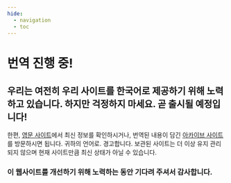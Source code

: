 ```yaml
---
hide:
  - navigation
  - toc
---
```


# 번역 진행 중!
## 우리는 여전히 우리 사이트를 한국어로 제공하기 위해 노력하고 있습니다. 하지만 걱정하지 마세요. 곧 출시될 예정입니다!

한편, [영문 사이트](https://gtfs.org)에서 최신 정보를 확인하시거나, 번역된 내용이 담긴 [아카이브 사이트](https://old.gtfs.org/ko)를 방문하시면 됩니다. 귀하의 언어로. 경고합니다. 보관된 사이트는 더 이상 유지 관리되지 않으며 현재 사이트만큼 최신 상태가 아닐 수 있습니다.

### 이 웹사이트를 개선하기 위해 노력하는 동안 기다려 주셔서 감사합니다.
